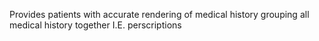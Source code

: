 Provides patients with accurate rendering of medical history
grouping all medical history together
I.E. perscriptions

